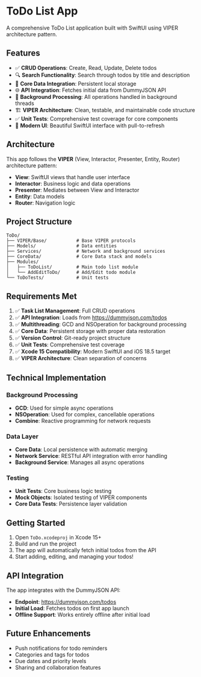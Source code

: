 # ToDo List App

A comprehensive ToDo List application built with SwiftUI using VIPER architecture pattern.

## Features

- ✅ **CRUD Operations**: Create, Read, Update, Delete todos
- 🔍 **Search Functionality**: Search through todos by title and description
- 💾 **Core Data Integration**: Persistent local storage
- 🌐 **API Integration**: Fetches initial data from DummyJSON API
- 🧵 **Background Processing**: All operations handled in background threads
- 🏗️ **VIPER Architecture**: Clean, testable, and maintainable code structure
- ✅ **Unit Tests**: Comprehensive test coverage for core components
- 🎨 **Modern UI**: Beautiful SwiftUI interface with pull-to-refresh

## Architecture

This app follows the **VIPER** (View, Interactor, Presenter, Entity, Router) architecture pattern:

- **View**: SwiftUI views that handle user interface
- **Interactor**: Business logic and data operations
- **Presenter**: Mediates between View and Interactor
- **Entity**: Data models
- **Router**: Navigation logic

## Project Structure

```
ToDo/
├── VIPER/Base/           # Base VIPER protocols
├── Models/               # Data entities
├── Services/             # Network and background services
├── CoreData/             # Core Data stack and models
├── Modules/
│   ├── ToDoList/         # Main todo list module
│   └── AddEditToDo/      # Add/Edit todo module
└── ToDoTests/            # Unit tests
```

## Requirements Met

1. ✅ **Task List Management**: Full CRUD operations
2. ✅ **API Integration**: Loads from https://dummyjson.com/todos
3. ✅ **Multithreading**: GCD and NSOperation for background processing
4. ✅ **Core Data**: Persistent storage with proper data restoration
5. ✅ **Version Control**: Git-ready project structure
6. ✅ **Unit Tests**: Comprehensive test coverage
7. ✅ **Xcode 15 Compatibility**: Modern SwiftUI and iOS 18.5 target
8. ✅ **VIPER Architecture**: Clean separation of concerns

## Technical Implementation

### Background Processing
- **GCD**: Used for simple async operations
- **NSOperation**: Used for complex, cancellable operations
- **Combine**: Reactive programming for network requests

### Data Layer
- **Core Data**: Local persistence with automatic merging
- **Network Service**: RESTful API integration with error handling
- **Background Service**: Manages all async operations

### Testing
- **Unit Tests**: Core business logic testing
- **Mock Objects**: Isolated testing of VIPER components
- **Core Data Tests**: Persistence layer validation

## Getting Started

1. Open `ToDo.xcodeproj` in Xcode 15+
2. Build and run the project
3. The app will automatically fetch initial todos from the API
4. Start adding, editing, and managing your todos!

## API Integration

The app integrates with the DummyJSON API:
- **Endpoint**: https://dummyjson.com/todos
- **Initial Load**: Fetches todos on first app launch
- **Offline Support**: Works entirely offline after initial load

## Future Enhancements

- Push notifications for todo reminders
- Categories and tags for todos
- Due dates and priority levels
- Sharing and collaboration features

